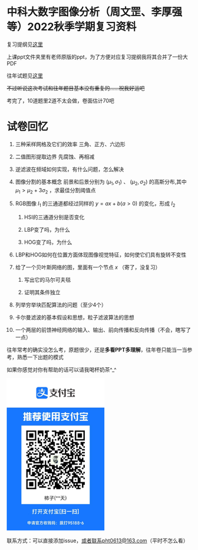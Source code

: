 # 中科大数字图像分析（周文罡、李厚强等）2022秋季学期复习资料

复习提纲见[这里](复习提纲.md)

上课ppt文件夹里有老师原版的ppt，为了方便对应复习提纲我将其合并了一份大PDF

往年试题见[这里](往年题目及解答.md)

~~不过听说这次考试和往年题目基本没有重复的……祝我好运吧~~

考完了，10道题里2道不太会做，卷面估计70吧

# 试卷回忆

1. 三种采样网格及它们的效率
   三角、正方、六边形

2. 二值图形提取边界
   先腐蚀、再相减

3. 逆滤波在频域如何实现，有什么问题，怎么解决

4. 图像分割的基本概念
   前景和后景分别为 $(\mu_1, \sigma_1)$ 、 $(\mu_2, \sigma_2)$  的高斯分布,其中 $\mu_1>\mu_2+3\sigma_2$ ，求最佳分割阈值点

5. RGB图像 $I_1$ 的三通道都经过同样的 $y=ax+b(a>0)$ 的变化，形成 $I_2$ 
   
   1. HSI的三通道分别是否变化
   
   2. LBP变了吗，为什么
   
   3. HOG变了吗，为什么

6. LBP和HOG如何在位置方面体现图像视觉特征，如何使它们具有旋转不变性

7. 给了一个贝叶斯网络的图，里面有一个节点 $x$ （寄了，没复习）
   
   1. 写出它的马尔可夫毯
   
   2. 证明其条件独立

8. 列举穷举块匹配算法的问题（至少4个）

9. 卡尔曼滤波的基本假设和思想，粒子滤波算法的思想

10. 一个两层的前馈神经网络的输入、输出、前向传播和反向传播（不会，瞎写了一点）



往年常考的确实没怎么考，原题很少，还是**多看PPT多理解**，往年卷只能当一当参考，熟悉一下出题的模式



如果你感觉对你有帮助的话可以请我喝杯奶茶^_^

<img title="" src="assets/2023-03-04-20-39-47-3f7eb730842930b226f2850707b65ee.jpg" alt="" data-align="center" width="265">

联系方式：可以直接添加issue，或者联系pht0613@163.com（平时不怎么看）
